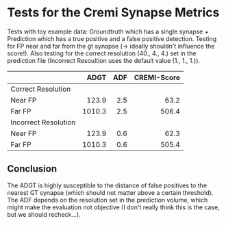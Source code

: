# Tests for the Cremi Synapse Metrics

Tests with toy example data:
Groundtruth which has a single synapse + Prediction which has a true positive and a false positive
detection.
Testing for FP near and far from the gt synapse (-> ideally shouldn't influence the score!).
Also testing for the correct resolution (40., 4., 4.) set in the prediction file (Incorrect Resoultion uses the default value (1., 1., 1.)).

|                      | ADGT | ADF | CREMI-Score |
|----------------------|-----:|----:|------------:|
| Correct Resolution   |      |     |             |
| Near FP              |123.9 |2.5  |63.2         |
| Far FP               |1010.3|2.5  |506.4        |
| Incorrect Resolution |      |     |             |
| Near FP              |123.9 |0.6  |62.3         |
| Far FP               |1010.3|0.6  |505.4        |

## Conclusion

The ADGT is highly susceptible to the distance of false positives to the nearest GT synapse (which should not matter above a certain threshold).
The ADF depends on the resolution set in the prediction volume, which might make the evaluation not objective (I don't really think this is the case, but we should recheck...).
